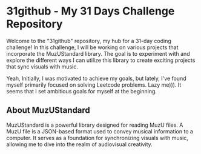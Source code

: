 # 31github - My 31 Days Challenge Repository
Welcome to the "31github" repository, my hub for a 31-day coding challenge! In this challenge, I will be working on various projects that incorporate the MuzUStandard library. The goal is to experiment with and explore the different ways I can utilize this library to create exciting projects that sync visuals with music. 

Yeah, Initially, I was motivated to achieve my goals, but lately, I've found myself primarily focused on solving Leetcode problems. Lazy me))). It seems that I set ambitious goals for myself at the beginning.

## About MuzUStandard
MuzUStandard is a powerful library designed for reading MuzU files. A MuzU file is a JSON-based format used to convey musical information to a computer. It serves as a foundation for synchronizing visuals with music, allowing me to dive into the realm of audiovisual creativity.

